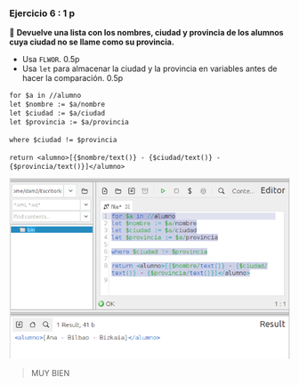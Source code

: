 ### **Ejercicio 6** : 1 p 
📌 **Devuelve una lista con los nombres, ciudad y provincia de los alumnos cuya ciudad no se llame como su provincia.**  
- Usa `FLWOR`. 0.5p  
- Usa `let` para almacenar la ciudad y la provincia en variables antes de hacer la comparación. 0.5p 

```
for $a in //alumno
let $nombre := $a/nombre
let $ciudad := $a/ciudad
let $provincia := $a/provincia

where $ciudad != $provincia

return <alumno>[{$nombre/text()} - {$ciudad/text()} - {$provincia/text()}]</alumno>
```
![alt text](capturas/6.png)

> MUY BIEN
